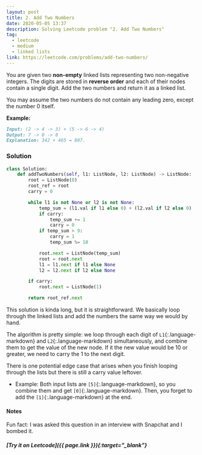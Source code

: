 ```yaml
---
layout: post
title: 2. Add Two Numbers
date: 2020-05-05 13:37
description: Solving Leetcode problem "2. Add Two Numbers"
tag:
  - leetcode
  - medium
  - linked lists
link: https://leetcode.com/problems/add-two-numbers/
---
```


You are given two **non-empty** linked lists representing two non-negative integers. The digits are stored in **reverse order** and each of their nodes contain a single digit. Add the two numbers and return it as a linked list.

You may assume the two numbers do not contain any leading zero, except the number 0 itself.

**Example:**

```markdown
Input: (2 -> 4 -> 3) + (5 -> 6 -> 4)
Output: 7 -> 0 -> 8
Explanation: 342 + 465 = 807.
```



### Solution

```python
class Solution:
    def addTwoNumbers(self, l1: ListNode, l2: ListNode) -> ListNode:
        root = ListNode(0)
        root_ref = root
        carry = 0

        while l1 is not None or l2 is not None:
            temp_sum = (l1.val if l1 else 0) + (l2.val if l2 else 0)
            if carry:
                temp_sum += 1
                carry = 0
            if temp_sum > 9:
                carry = 1
                temp_sum %= 10

            root.next = ListNode(temp_sum)
            root = root.next
            l1 = l1.next if l1 else None
            l2 = l2.next if l2 else None

        if carry:
            root.next = ListNode(1)

        return root_ref.next
```



This solution is kinda long, but it is straightforward. We basically loop through the linked lists and add the numbers the same way we would by hand.

The algorithm is pretty simple: we loop through each digit of ```L1```{:.language-markdown} and ```L2```{:.language-markdown} simultaneously, and combine them to get the value of the new node. If it the new value would be 10 or greater, we need to carry the 1 to the next digit.

There is one potential edge case that arises when you finish looping through the lists but there is still a carry value leftover.

  * Example: Both input lists are `[5]`{:.language-markdown}, so you combine them and get `[0]`{:.language-markdown}. Then, you forget to add the `[1]`{:.language-markdown} at the end.

#### Notes

Fun fact: I was asked this question in an interview with Snapchat and I bombed it.



##### [Try it on Leetcode]({{ page.link }}){:target="_blank"}
